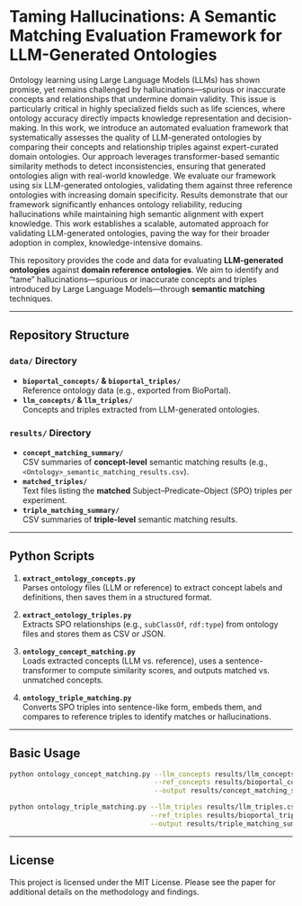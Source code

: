 # Taming Hallucinations: A Semantic Matching Evaluation Framework for LLM-Generated Ontologies

Ontology learning using Large Language Models (LLMs) has shown promise, yet remains challenged by hallucinations—spurious or inaccurate concepts and relationships that undermine domain validity. This issue is particularly critical in highly specialized fields such as life sciences, where ontology accuracy directly impacts knowledge representation and decision-making. In this work, we introduce an automated evaluation framework that systematically assesses the quality of LLM-generated ontologies by comparing their concepts and relationship triples against expert-curated domain ontologies. Our approach leverages transformer-based semantic similarity methods to detect inconsistencies, ensuring that generated ontologies align with real-world knowledge. We evaluate our framework using six LLM-generated ontologies, validating them against three reference ontologies with increasing domain specificity. Results demonstrate that our framework significantly enhances ontology reliability, reducing hallucinations while maintaining high semantic alignment with expert knowledge. This work establishes a scalable, automated approach for validating LLM-generated ontologies, paving the way for their broader adoption in complex, knowledge-intensive domains.

This repository provides the code and data for evaluating **LLM-generated ontologies** against **domain reference ontologies**. We aim to identify and “tame” hallucinations—spurious or inaccurate concepts and triples introduced by Large Language Models—through **semantic matching** techniques.

---

## Repository Structure

### `data/` Directory
- **`bioportal_concepts/` & `bioportal_triples/`**  
  Reference ontology data (e.g., exported from BioPortal).
- **`llm_concepts/` & `llm_triples/`**  
  Concepts and triples extracted from LLM-generated ontologies.

### `results/` Directory
- **`concept_matching_summary/`**  
  CSV summaries of **concept-level** semantic matching results (e.g., `<Ontology>_semantic_matching_results.csv`).
- **`matched_triples/`**  
  Text files listing the **matched** Subject–Predicate–Object (SPO) triples per experiment.
- **`triple_matching_summary/`**  
  CSV summaries of **triple-level** semantic matching results.

---

## Python Scripts

1. **`extract_ontology_concepts.py`**  
   Parses ontology files (LLM or reference) to extract concept labels and definitions, then saves them in a structured format.

2. **`extract_ontology_triples.py`**  
   Extracts SPO relationships (e.g., `subClassOf`, `rdf:type`) from ontology files and stores them as CSV or JSON.

3. **`ontology_concept_matching.py`**  
   Loads extracted concepts (LLM vs. reference), uses a sentence-transformer to compute similarity scores, and outputs matched vs. unmatched concepts.

4. **`ontology_triple_matching.py`**  
   Converts SPO triples into sentence-like form, embeds them, and compares to reference triples to identify matches or hallucinations.

---

## Basic Usage

```bash
python ontology_concept_matching.py --llm_concepts results/llm_concepts.json \
                                    --ref_concepts results/bioportal_concepts.json \
                                    --output results/concept_matching_summary/...

python ontology_triple_matching.py --llm_triples results/llm_triples.csv \
                                   --ref_triples results/bioportal_triples.csv \
                                   --output results/triple_matching_summary/...
```
---
## **License**
This project is licensed under the MIT License.
Please see the paper for additional details on the methodology and findings.
